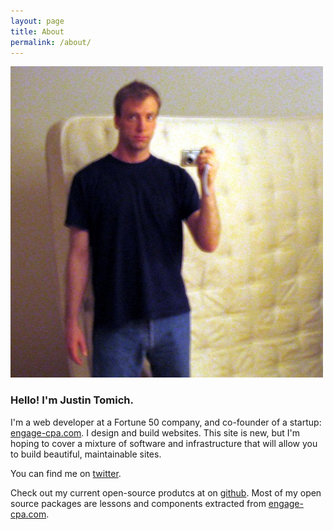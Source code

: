 ```yaml
---
layout: page
title: About
permalink: /about/
---
```


<div class="pa4 tc">
<img src="/images/me.jpg" width="" class="br-100 pa1 ba b--black-10 h4 w4">
</div>

### Hello! I'm Justin Tomich.

I'm a web developer at a Fortune 50 company, and co-founder of a startup: [engage-cpa.com]. I design and build websites. This site is new, but I'm hoping to cover a mixture of software and infrastructure that will allow you to build beautiful, maintainable sites.

You can find me on [twitter].

Check out my current open-source produtcs at on [github]. Most of my open source packages are lessons and components extracted from [engage-cpa.com].

[engage-cpa.com]: https://www.engage-cpa.com
[twitter]: https://twitter.com/JustinTomich
[Github]: https://github.com/tomichj
[projects]: /open-source
[me]: /images/me.jpg
